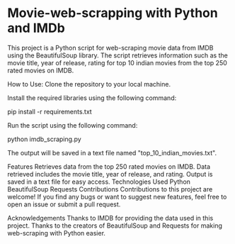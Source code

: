 # Movie-web-scrapping with Python and IMDb

This project is a Python script for web-scraping movie data from IMDB using the BeautifulSoup library. The script retrieves information such as the movie title, year of release, rating for top 10 indian movies from the top 250 rated movies on IMDB.

How to Use:
Clone the repository to your local machine.

Install the required libraries using the following command:

pip install -r requirements.txt

Run the script using the following command:

python imdb_scraping.py

The output will be saved in a text file named "top_10_indian_movies.txt".

Features
Retrieves data from the top 250 rated movies on IMDB.
Data retrieved includes the movie title, year of release, and rating.
Output is saved in a text file for easy access.
Technologies Used
Python
BeautifulSoup
Requests
Contributions
Contributions to this project are welcome! If you find any bugs or want to suggest new features, feel free to open an issue or submit a pull request.

Acknowledgements
Thanks to IMDB for providing the data used in this project.
Thanks to the creators of BeautifulSoup and Requests for making web-scraping with Python easier.
